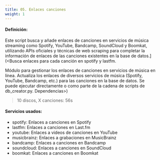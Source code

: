 ```yaml
---
title: 05. Enlaces canciones
weight: 1
---
```


#### Definición:

Este script busca y añade enlaces de canciones en servicios de música streaming como Spotify, YouTube, Bandcamp, SoundCloud y Boomkat, utilizando APIs oficiales y técnicas de web scraping para completar la información de enlaces de las canciones existentes en la base de datos.](<Busca enlaces para cada canción en spotify y lastfm.

Módulo para gestionar los enlaces de canciones en servicios de música en línea. Actualiza los enlaces de diversos servicios de música (Spotify, YouTube, Bandcamp, etc.) para las canciones en la base de datos. Se puede ejecutar directamente o como parte de la cadena de scripts de db_creator.py.
Dependencias>)

> 10 discos, X canciones: 56s

#### Servicios usados:
- spotify: Enlaces a canciones en Spotify
- lastfm: Enlaces a canciones en Last.fm
- youtube: Enlaces a videos de canciones en YouTube
- musicbrainz: Enlaces a grabaciones en MusicBrainz
- bandcamp: Enlaces a canciones en Bandcamp
- soundcloud: Enlaces a canciones en SoundCloud
- boomkat: Enlaces a canciones en Boomkat

